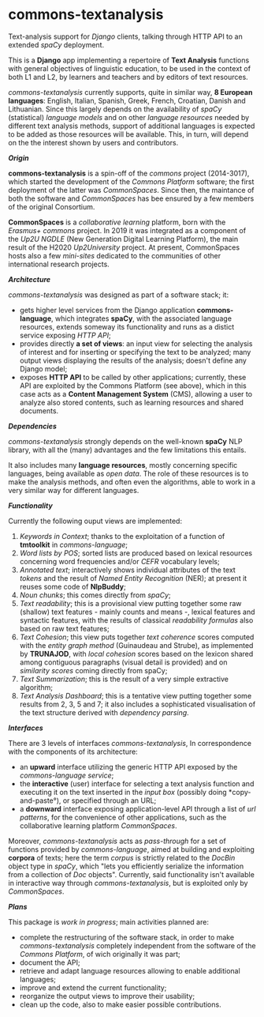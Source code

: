 # commons-textanalysis
Text-analysis support for *Django* clients, talking through HTTP API to an extended *spaCy* deployment. 

This is a **Django** app implementing a repertoire of **Text Analysis** functions with general objectives of linguistic education, to be used in the context of both L1 and L2, by learners and teachers and by editors of text resources.

*commons-textanalysis* currently supports, quite in similar way, **8 European languages**: English, Italian, Spanish, Greek, French, Croatian, Danish and Lithuanian.
Since this largely depends on the availability of *spaCy* (statistical) *language models* and on other *language resources* needed by different text analysis methods, support of additional languages is expected to be added as those resources will be available. This, in turn, will depend on the the interest shown by users and contributors.

***Origin***

**commons-textanalysis** is a spin-off of the *commons* project (2014-3017), which started the development of the *Commons Platform* software; the first deployment of the latter was *CommonSpaces*. Since then, the maintance of both the software and *CommonSpaces* has bee ensured by a few members of the original Consortium.

**CommonSpaces** is a *collaborative learning* platform, born with the *Erasmus+* *commons* project.
In 2019 it was integrated as a component of the *Up2U NGDLE* (New Generation Digital Learning Platform), the main result of the H2020 *Up2University* project.
At present, CommonSpaces hosts also a few *mini-sites* dedicated to the communities of other international research projects.

***Architecture***

*commons-textanalysis* was designed as part of a software stack; it:
- gets higher level services from the Django application **commons-language**, which integrates **spaCy**, with the associated language resources, extends someway its functionality and runs as a distict service exposing *HTTP API*;
- provides directly **a set of views**: an input view for selecting the analysis of interest and for inserting or specifying the text to be analyzed; many output views displaying the results of the analysis; doesn't define any Django model; 
- exposes **HTTP API** to be called by other applications; currently, these API are exploited by the Commons Platform (see above), which in this case acts as a **Content Management System** (CMS), allowing a user to analyze also stored contents, such as learning resources and shared documents.

***Dependencies***

*commons-textanalysis* strongly depends on the well-known **spaCy** NLP library, with all the (many) advantages and the few limitations this entails.

It also includes many **language resources**, mostly concerning specific languages, being available as *open data*. The role of these resources is to make the analysis methods, and often even the algorithms, able to work in a very similar way for different languages.

***Functionality***

Currently the following ouput views are implemented:
1. *Keywords in Context*; thanks to the exploitation of a function of **tmtoolkit** in *commons-language*;
2. *Word lists by POS*; sorted lists are produced based on lexical resources concerning word frequencies and/or *CEFR* vocabulary levels;
3. *Annotated text*; interactively shows individual attributes of the text *tokens* and the result of *Named Entity Recognition* (NER); at present it reuses some code of **NlpBuddy**;
4. *Noun chunks*; this comes directly from *spaCy*;
5. *Text readability*; this is a provisional view putting together some raw (shallow) text features - mainly counts and means -, lexical features and syntactic features, with the results of classical *readability formulas* also based on raw text features;
6. *Text Cohesion*; this view puts together *text coherence* scores computed with the *entity graph method* (Guinaudeau and Strube), as implemented by **TRUNAJOD**, with *local cohesion* scores based on the lexicon shared among contiguous paragraphs (visual detail is provided) and on *similarity scores* coming directly from spaCy;
7. *Text Summarization*; this is the result of a very simple extractive algorithm;
8. *Text Analysis Dashboard*; this is a tentative view putting together some results from 2, 3, 5 and 7; it also includes a sophisticated visualisation of the text structure derived with *dependency parsing*.

***Interfaces***

There are 3 levels of interfaces *commons-textanalysis*, In correspondence with the components of its architecture:
- an **upward** interface utilizing the generic HTTP API exposed by the *commons-language service*;
- the **interactive** (user) interface for selecting a text analysis function and executing it on the text inserted in the *input box* (possibly doing *copy-and-paste°), or specified through an URL;
- a **downward** interface exposing application-level API through a list of *url patterns*, for the convenience of other applications, such as the collaborative learning platform *CommonSpaces*.

Moreover, *commons-textanalysis* acts as *pass-through* for a set of functions provided by *commons-language*, aimed at building and exploiting **corpora** of texts; here the term *corpus* is strictly related to the *DocBin* object type in *spaCy*, which "lets you efficiently serialize the information from a collection of *Doc* objects". Currently, said functionality isn't available in interactive way through *commons-textanalysis*, but is exploited only by *CommonSpaces*. 

***Plans***

This package is *work in progress*; main activities planned are:
- complete the restructuring of the software stack, in order to make *commons-textanalysis* completely independent from the software of the *Commons Platform*, of wich originally it was part;
- document the API;
- retrieve and adapt language resources allowing to enable additional languages;
- improve and extend the current functionality;
- reorganize the output views to improve their usability;
- clean up the code, also to make easier possible contributions.